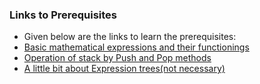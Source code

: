 ### Links to Prerequisites

   - Given below are the links to learn the prerequisites:
   - [Basic mathematical expressions and their functionings](https://study.com/academy/lesson/what-is-a-mathematical-expression-definition-examples-quiz.html)
   - [Operation of stack by Push and Pop methods](https://www.tutorialspoint.com/data_structures_algorithms/stack_algorithm.htm)
   - [A little bit about Expression trees(not necessary)](https://en.wikipedia.org/wiki/Binary_expression_tree)


